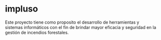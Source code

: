 # impluso
Este proyecto  tiene como proposito el desarrollo de herramientas y sistemas informáticos con el fin de brindar mayor eficacia y seguridad en la gestión de incendios forestales.
